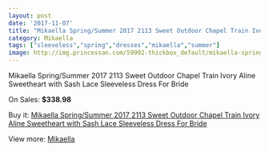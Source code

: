 ```yaml
---
layout: post
date: '2017-11-07'
title: "Mikaella Spring/Summer 2017 2113 Sweet Outdoor Chapel Train Ivory Aline Sweetheart with Sash Lace Sleeveless Dress For Bride"
category: Mikaella
tags: ["sleeveless","spring","dresses","mikaella","summer"]
image: http://img.princessan.com/59992-thickbox_default/mikaella-spring-summer-2017-2113-sweet-outdoor-chapel-train-ivory-aline-sweetheart-with-sash-lace-sleeveless-dress-for-bride.jpg
---
```

Mikaella Spring/Summer 2017 2113 Sweet Outdoor Chapel Train Ivory Aline Sweetheart with Sash Lace Sleeveless Dress For Bride

On Sales: **$338.98**
<a href="https://www.princessan.com/en/mikaella/26498-mikaella-spring-summer-2017-2113-sweet-outdoor-chapel-train-ivory-aline-sweetheart-with-sash-lace-sleeveless-dress-for-bride.html"><amp-img layout="responsive" width="600" height="600" src="//img.princessan.com/59992-thickbox_default/mikaella-spring-summer-2017-2113-sweet-outdoor-chapel-train-ivory-aline-sweetheart-with-sash-lace-sleeveless-dress-for-bride.jpg" alt="Mikaella Spring/Summer 2017 2113 Sweet Outdoor Chapel Train Ivory Aline Sweetheart with Sash Lace Sleeveless Dress For Bride 0" /></a>
<a href="https://www.princessan.com/en/mikaella/26498-mikaella-spring-summer-2017-2113-sweet-outdoor-chapel-train-ivory-aline-sweetheart-with-sash-lace-sleeveless-dress-for-bride.html"><amp-img layout="responsive" width="600" height="600" src="//img.princessan.com/59996-thickbox_default/mikaella-spring-summer-2017-2113-sweet-outdoor-chapel-train-ivory-aline-sweetheart-with-sash-lace-sleeveless-dress-for-bride.jpg" alt="Mikaella Spring/Summer 2017 2113 Sweet Outdoor Chapel Train Ivory Aline Sweetheart with Sash Lace Sleeveless Dress For Bride 1" /></a>
<a href="https://www.princessan.com/en/mikaella/26498-mikaella-spring-summer-2017-2113-sweet-outdoor-chapel-train-ivory-aline-sweetheart-with-sash-lace-sleeveless-dress-for-bride.html"><amp-img layout="responsive" width="600" height="600" src="//img.princessan.com/59995-thickbox_default/mikaella-spring-summer-2017-2113-sweet-outdoor-chapel-train-ivory-aline-sweetheart-with-sash-lace-sleeveless-dress-for-bride.jpg" alt="Mikaella Spring/Summer 2017 2113 Sweet Outdoor Chapel Train Ivory Aline Sweetheart with Sash Lace Sleeveless Dress For Bride 2" /></a>
<a href="https://www.princessan.com/en/mikaella/26498-mikaella-spring-summer-2017-2113-sweet-outdoor-chapel-train-ivory-aline-sweetheart-with-sash-lace-sleeveless-dress-for-bride.html"><amp-img layout="responsive" width="600" height="600" src="//img.princessan.com/59994-thickbox_default/mikaella-spring-summer-2017-2113-sweet-outdoor-chapel-train-ivory-aline-sweetheart-with-sash-lace-sleeveless-dress-for-bride.jpg" alt="Mikaella Spring/Summer 2017 2113 Sweet Outdoor Chapel Train Ivory Aline Sweetheart with Sash Lace Sleeveless Dress For Bride 3" /></a>
<a href="https://www.princessan.com/en/mikaella/26498-mikaella-spring-summer-2017-2113-sweet-outdoor-chapel-train-ivory-aline-sweetheart-with-sash-lace-sleeveless-dress-for-bride.html"><amp-img layout="responsive" width="600" height="600" src="//img.princessan.com/59993-thickbox_default/mikaella-spring-summer-2017-2113-sweet-outdoor-chapel-train-ivory-aline-sweetheart-with-sash-lace-sleeveless-dress-for-bride.jpg" alt="Mikaella Spring/Summer 2017 2113 Sweet Outdoor Chapel Train Ivory Aline Sweetheart with Sash Lace Sleeveless Dress For Bride 4" /></a>

Buy it: [Mikaella Spring/Summer 2017 2113 Sweet Outdoor Chapel Train Ivory Aline Sweetheart with Sash Lace Sleeveless Dress For Bride](https://www.princessan.com/en/mikaella/26498-mikaella-spring-summer-2017-2113-sweet-outdoor-chapel-train-ivory-aline-sweetheart-with-sash-lace-sleeveless-dress-for-bride.html "Mikaella Spring/Summer 2017 2113 Sweet Outdoor Chapel Train Ivory Aline Sweetheart with Sash Lace Sleeveless Dress For Bride")

View more: [Mikaella](https://www.princessan.com/en/248-mikaella "Mikaella")